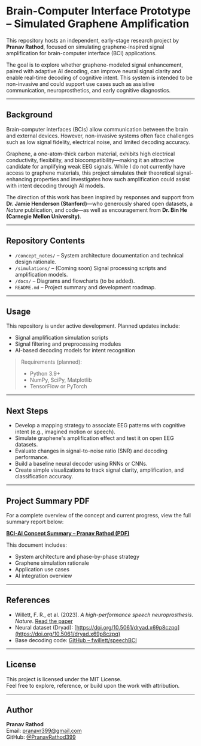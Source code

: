 
# Brain-Computer Interface Prototype – Simulated Graphene Amplification

This repository hosts an independent, early-stage research project by **Pranav Rathod**, focused on simulating graphene-inspired signal amplification for brain-computer interface (BCI) applications.

The goal is to explore whether graphene-modeled signal enhancement, paired with adaptive AI decoding, can improve neural signal clarity and enable real-time decoding of cognitive intent. This system is intended to be non-invasive and could support use cases such as assistive communication, neuroprosthetics, and early cognitive diagnostics.

---

## Background

Brain-computer interfaces (BCIs) allow communication between the brain and external devices. However, non-invasive systems often face challenges such as low signal fidelity, electrical noise, and limited decoding accuracy.

Graphene, a one-atom-thick carbon material, exhibits high electrical conductivity, flexibility, and biocompatibility—making it an attractive candidate for amplifying weak EEG signals. While I do not currently have access to graphene materials, this project simulates their theoretical signal-enhancing properties and investigates how such amplification could assist with intent decoding through AI models.

The direction of this work has been inspired by responses and support from **Dr. Jamie Henderson (Stanford)**—who generously shared open datasets, a *Nature* publication, and code—as well as encouragement from **Dr. Bin He (Carnegie Mellon University)**.

---

## Repository Contents

- `/concept_notes/` – System architecture documentation and technical design rationale.
- `/simulations/` – (Coming soon) Signal processing scripts and amplification models.
- `/docs/` – Diagrams and flowcharts (to be added).
- `README.md` – Project summary and development roadmap.

---

## Usage

This repository is under active development. Planned updates include:
- Signal amplification simulation scripts
- Signal filtering and preprocessing modules
- AI-based decoding models for intent recognition

> Requirements (planned):
> - Python 3.9+  
> - NumPy, SciPy, Matplotlib  
> - TensorFlow or PyTorch

---

## Next Steps

- Develop a mapping strategy to associate EEG patterns with cognitive intent (e.g., imagined motion or speech).
- Simulate graphene's amplification effect and test it on open EEG datasets.
- Evaluate changes in signal-to-noise ratio (SNR) and decoding performance.
- Build a baseline neural decoder using RNNs or CNNs.
- Create simple visualizations to track signal clarity, amplification, and classification accuracy.

---

## Project Summary PDF

For a complete overview of the concept and current progress, view the full summary report below:

**[BCI-AI Concept Summary – Pranav Rathod (PDF)](./BCI_AI_Summary_PranavRathod.pdf)**

This document includes:
- System architecture and phase-by-phase strategy  
- Graphene simulation rationale  
- Application use cases  
- AI integration overview

---

## References

- Willett, F. R., et al. (2023). *A high-performance speech neuroprosthesis*. *Nature*. [Read the paper](https://www.nature.com/articles/s41586-023-06502-7)
- Neural dataset (Dryad): [https://doi.org/10.5061/dryad.x69p8czpq](https://doi.org/10.5061/dryad.x69p8czpq)
- Base decoding code: [GitHub – fwillett/speechBCI](https://github.com/fwillett/speechBCI)

---

## License

This project is licensed under the MIT License.  
Feel free to explore, reference, or build upon the work with attribution.

---

## Author

**Pranav Rathod**  
Email: pranavr399@gmail.com  
GitHub: [@PranavRathod399](https://github.com/PranavRathod399)
